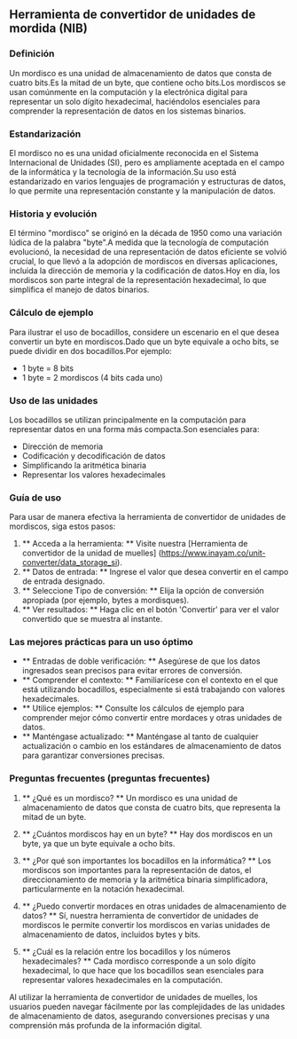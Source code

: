 ## Herramienta de convertidor de unidades de mordida (NIB)

### Definición
Un mordisco es una unidad de almacenamiento de datos que consta de cuatro bits.Es la mitad de un byte, que contiene ocho bits.Los mordiscos se usan comúnmente en la computación y la electrónica digital para representar un solo dígito hexadecimal, haciéndolos esenciales para comprender la representación de datos en los sistemas binarios.

### Estandarización
El mordisco no es una unidad oficialmente reconocida en el Sistema Internacional de Unidades (SI), pero es ampliamente aceptada en el campo de la informática y la tecnología de la información.Su uso está estandarizado en varios lenguajes de programación y estructuras de datos, lo que permite una representación constante y la manipulación de datos.

### Historia y evolución
El término "mordisco" se originó en la década de 1950 como una variación lúdica de la palabra "byte".A medida que la tecnología de computación evolucionó, la necesidad de una representación de datos eficiente se volvió crucial, lo que llevó a la adopción de mordiscos en diversas aplicaciones, incluida la dirección de memoria y la codificación de datos.Hoy en día, los mordiscos son parte integral de la representación hexadecimal, lo que simplifica el manejo de datos binarios.

### Cálculo de ejemplo
Para ilustrar el uso de bocadillos, considere un escenario en el que desea convertir un byte en mordiscos.Dado que un byte equivale a ocho bits, se puede dividir en dos bocadillos.Por ejemplo:
- 1 byte = 8 bits
- 1 byte = 2 mordiscos (4 bits cada uno)

### Uso de las unidades
Los bocadillos se utilizan principalmente en la computación para representar datos en una forma más compacta.Son esenciales para:
- Dirección de memoria
- Codificación y decodificación de datos
- Simplificando la aritmética binaria
- Representar los valores hexadecimales

### Guía de uso
Para usar de manera efectiva la herramienta de convertidor de unidades de mordiscos, siga estos pasos:
1. ** Acceda a la herramienta: ** Visite nuestra [Herramienta de convertidor de la unidad de muelles] (https://www.inayam.co/unit-converter/data_storage_si).
2. ** Datos de entrada: ** Ingrese el valor que desea convertir en el campo de entrada designado.
3. ** Seleccione Tipo de conversión: ** Elija la opción de conversión apropiada (por ejemplo, bytes a mordisques).
4. ** Ver resultados: ** Haga clic en el botón 'Convertir' para ver el valor convertido que se muestra al instante.

### Las mejores prácticas para un uso óptimo
- ** Entradas de doble verificación: ** Asegúrese de que los datos ingresados ​​sean precisos para evitar errores de conversión.
- ** Comprender el contexto: ** Familiarícese con el contexto en el que está utilizando bocadillos, especialmente si está trabajando con valores hexadecimales.
- ** Utilice ejemplos: ** Consulte los cálculos de ejemplo para comprender mejor cómo convertir entre mordaces y otras unidades de datos.
- ** Manténgase actualizado: ** Manténgase al tanto de cualquier actualización o cambio en los estándares de almacenamiento de datos para garantizar conversiones precisas.

### Preguntas frecuentes (preguntas frecuentes)

1. ** ¿Qué es un mordisco? **
Un mordisco es una unidad de almacenamiento de datos que consta de cuatro bits, que representa la mitad de un byte.

2. ** ¿Cuántos mordiscos hay en un byte? **
Hay dos mordiscos en un byte, ya que un byte equivale a ocho bits.

3. ** ¿Por qué son importantes los bocadillos en la informática? **
Los mordiscos son importantes para la representación de datos, el direccionamiento de memoria y la aritmética binaria simplificadora, particularmente en la notación hexadecimal.

4. ** ¿Puedo convertir mordaces en otras unidades de almacenamiento de datos? **
Sí, nuestra herramienta de convertidor de unidades de mordiscos le permite convertir los mordiscos en varias unidades de almacenamiento de datos, incluidos bytes y bits.

5. ** ¿Cuál es la relación entre los bocadillos y los números hexadecimales? **
Cada mordisco corresponde a un solo dígito hexadecimal, lo que hace que los bocadillos sean esenciales para representar valores hexadecimales en la computación.

Al utilizar la herramienta de convertidor de unidades de muelles, los usuarios pueden navegar fácilmente por las complejidades de las unidades de almacenamiento de datos, asegurando conversiones precisas y una comprensión más profunda de la información digital.
